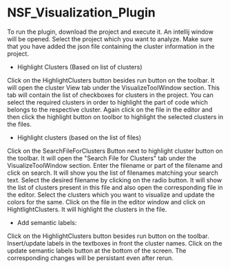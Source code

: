 # NSF_Visualization_Plugin

To run the plugin, download the project and execute it.
An intellij window will be opened. Select the project which you want to analyze.
Make sure that you have added the json file containing the cluster information in the project.

* Highlight Clusters (Based on list of clusters)

Click on the HighlightClusters button besides run button on the toolbar.
It will open the cluster View tab under the VisualizeToolWindow section. This tab will contain 
the list of checkboxes for clusters in the project. You can select the required clusters in 
order to highlight the part of code which belongs to the respective cluster. 
Again click on the file in the editor and then click the highlight button on toolbor 
to highlight the selected clusters in the files. 


* Highlight clusters (based on the list of files)

Click on the SearchFileForClusters Button next to highlight cluster button on the toolbar.
It will open the "Search File for Clusters" tab under the VisualizeToolWindow section.
Enter the filename or part of the filename and click on search. It will show you the list of
filenames matching your search text. Select the desired filename by clicking on the radio button.
It will show the list of clusters present in this file and also open the corresponding file in 
the editor. Select the clusters which you want to visualize and update the colors for the same.
Click on the file in the editor window and click on HightlightClusters. It will highlight the 
clusters in the file.


* Add semantic labels:

Click on the HighlightClusters button besides run button on the toolbar.
Insert/update labels in the textboxes in front the cluster names.
Click on the update semantic labels button at the bottom of the screen. 
The corresponding changes will be persistant even after rerun.
